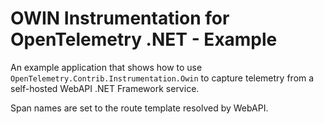 # OWIN Instrumentation for OpenTelemetry .NET - Example

An example application that shows how to use
`OpenTelemetry.Contrib.Instrumentation.Owin` to capture telemetry from a
self-hosted WebAPI .NET Framework service.

Span names are set to the route template resolved by WebAPI.